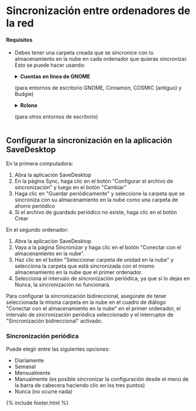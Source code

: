 
# Sincronización entre ordenadores de la red
#### Requisitos
- Debes tener una carpeta creada que se sincronice con tu almacenamiento en la nube en cada ordenador que quieras sincronizar. Esto se puede hacer usando:
  
  <details>
    <summary><b>Cuentas en línea de GNOME</b><p>(para entornos de escritorio GNOME, Cinnamon, COSMIC (antiguo) y Budgie)</p></summary>
    <ul>
      <li>Abrir la configuración de GNOME</li>
      <li>Vaya a la sección Cuentas en línea y seleccione su servicio de unidad en la nube</li>
    </ul>
    <img src="https://raw.githubusercontent.com/vikdevelop/SaveDesktop/webpage/wiki/synchronization/screenshots/OnlineAccounts_en.png">
    
  </details>

  <details>
    <summary><b>Rclone</b><p>(para otros entornos de escritorio)</p></summary>
    <ul>
      <li>Instalar Rclone</li>
      <pre><code>sudo -v ; curl https://rclone.org/install.sh | sudo bash</code></pre>
      <li>Configurar Rclone usando este comando, que crea la carpeta de la unidad de la nube, configura Rclone y monta la carpeta
      <pre><code>mkdir -p ~/Downloads/SaveDesktop/rclone_drive &amp;&amp; rclone config create savedesktop your-cloud-drive-service &amp;&amp; nohup rclone mount savedesktop: ~/Downloads/SaveDesktop/rclone_drive --vfs-cache-mode writes &amp; echo "The drive has been mounted successfully"</code></pre>
      <p>* En lugar de <code>your-cloud-drive-service</code> use el nombre de su servicio de disco en la nube, como <code>drive</code> (para Google Drive), <code>onedrive</code>, <code>dropbox</code>, etc.</p></li>
    </ul>
  </details>
  
## Configurar la sincronización en la aplicación SaveDesktop
En la primera computadora:
1. Abra la aplicación SaveDesktop
2. En la página Sync, haga clic en el botón "Configurar el archivo de sincronización" y luego en el botón "Cambiar"
3. Haga clic en "Guardar periódicamente" y seleccione la carpeta que se sincroniza con su almacenamiento en la nube como una carpeta de ahorro periódico
4. Si el archivo de guardado periódico no existe, haga clic en el botón Crear

En el segundo ordenador:
1. Abra la aplicación SaveDesktop
2. Vaya a la página Sincronizar y haga clic en el botón "Conectar con el almacenamiento en la nube".
3. Haz clic en el botón "Seleccionar carpeta de unidad en la nube" y selecciona la carpeta que está sincronizada con el mismo almacenamiento en la nube que el primer ordenador.
4. Selecciona el intervalo de sincronización periódica, ya que si lo dejas en Nunca, la sincronización no funcionará.

Para configurar la sincronización bidireccional, asegúrate de tener seleccionada la misma carpeta en la nube en el cuadro de diálogo "Conectar con el almacenamiento en la nube" en el primer ordenador, el intervalo de sincronización periódica seleccionado y el interruptor de "Sincronización bidireccional" activado.

### Sincronización periódica
Puede elegir entre las siguientes opciones:
- Diariamente
- Semanal
- Mensualmente
- Manualmente (es posible sincronizar la configuración desde el menú de la barra de cabecera haciendo clic en los tres puntos)
- Nunca (no ocurre nada)

{% include footer.html %}
